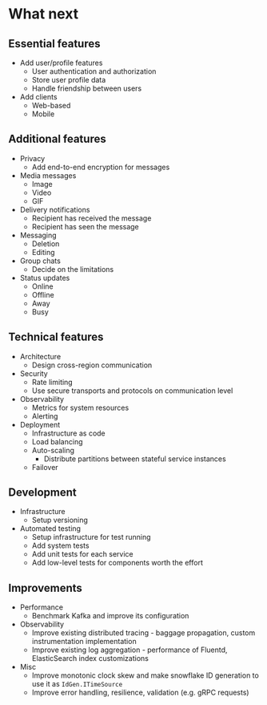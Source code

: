 # What next

## Essential features

* Add user/profile features
  - User authentication and authorization
  - Store user profile data
  - Handle friendship between users
* Add clients
  - Web-based
  - Mobile

## Additional features

* Privacy
  - Add end-to-end encryption for messages
* Media messages
  - Image
  - Video
  - GIF
* Delivery notifications
  - Recipient has received the message
  - Recipient has seen the message
* Messaging
  - Deletion
  - Editing
* Group chats
  - Decide on the limitations
* Status updates
  - Online
  - Offline
  - Away
  - Busy

## Technical features

* Architecture
  - Design cross-region communication
* Security
  - Rate limiting
  - Use secure transports and protocols on communication level
* Observability
  - Metrics for system resources
  - Alerting
* Deployment
  - Infrastructure as code
  - Load balancing
  - Auto-scaling
    - Distribute partitions between stateful service instances
  - Failover

## Development

* Infrastructure
  - Setup versioning
* Automated testing
  - Setup infrastructure for test running
  - Add system tests
  - Add unit tests for each service
  - Add low-level tests for components worth the effort

## Improvements

* Performance
  - Benchmark Kafka and improve its configuration
* Observability
  - Improve existing distributed tracing - baggage propagation, custom instrumentation implementation
  - Improve existing log aggregation - performance of Fluentd, ElasticSearch index customizations
* Misc
  - Improve monotonic clock skew and make snowflake ID generation to use it as `IdGen.ITimeSource`
  - Improve error handling, resilience, validation (e.g. gRPC requests)
